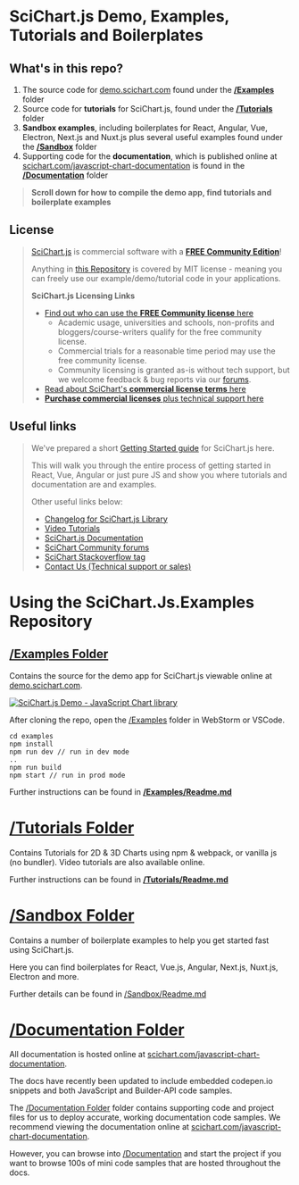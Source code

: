 # SciChart.js Demo, Examples, Tutorials and Boilerplates

## What's in this repo?

1. The source code for [demo.scichart.com](https://demo.scichart.com) found under the **[/Examples](Examples)** folder
2. Source code for **tutorials** for SciChart.js, found under the **[/Tutorials](Tutorials)** folder
3. **Sandbox examples**, including boilerplates for React, Angular, Vue, Electron, Next.js and Nuxt.js plus several useful examples found under the **[/Sandbox](Sandbox)** folder
4. Supporting code for the **documentation**, which is published online at [scichart.com/javascript-chart-documentation](https://scichart.com/javascript-chart-documentation) is found in the **[/Documentation](Documentation)** folder

> **Scroll down for how to compile the demo app, find tutorials and boilerplate examples**

## License

> [SciChart.js](https://scichart.com/javascript-chart-features) is commercial software with a **[FREE Community Edition](https://www.scichart.com/community-licensing/)**!
>
> Anything in [this Repository](https://github.com/abtsoftware/scichart.js.examples) is covered by MIT license - meaning you can freely use our example/demo/tutorial code in your applications.
>
> **SciChart.js Licensing Links**
>
> - [Find out who can use the **FREE Community license** here](https://www.scichart.com/community-licensing/)
>   - Academic usage, universities and schools, non-profits and bloggers/course-writers qualify for the free community license.
>   - Commercial trials for a reasonable time period may use the free community license.
>   - Community licensing is granted as-is without tech support, but we welcome feedback & bug reports via our [forums](https://www.scichart.com/questions).
> - [Read about SciChart's **commercial license terms** here](https://www.scichart.com/scichart-eula)
> - [**Purchase commercial licenses** plus technical support here](https://store.scichart.com)

## Useful links

> We've prepared a short [Getting Started guide](https://scichart.com/getting-started/scichart-javascript) for SciChart.js here.
>
> This will walk you through the entire process of getting started in React, Vue, Angular or just pure JS and show you where tutorials and documentation are and examples.
>
> Other useful links below:
>
> - [Changelog for SciChart.js Library](https://www.scichart.com/changelog/scichart-js/)
> - [Video Tutorials](https://www.scichart.com/documentation/js/current/webframe.html#Tutorial%2001%20-%20Setting%20up%20a%20Project%20with%20SciChart.js.html)
> - [SciChart.js Documentation](https://www.scichart.com/documentation/js/current/webframe.html)
> - [SciChart Community forums](https://scichart.com/questions)
> - [SciChart Stackoverflow tag](https://stackoverflow.com/tags/scichart)
> - [Contact Us (Technical support or sales)](https://scichart.com/contact-us)

# Using the SciChart.Js.Examples Repository

## [/Examples Folder](Examples)

Contains the source for the demo app for SciChart.js viewable online at [demo.scichart.com](https://demo.scichart.com).

[![SciChart.js Demo - JavaScript Chart library](https://www.scichart.com/wp-content/uploads/2022/12/scichart-js-demo-home-scaled.jpg)](https://demo.scichart.com)

After cloning the repo, open the [/Examples](Examples) folder in WebStorm or VSCode.

```shell
cd examples
npm install
npm run dev // run in dev mode
..
npm run build
npm start // run in prod mode
```

Further instructions can be found in **[/Examples/Readme.md](Examples)**

# [/Tutorials Folder](Tutorials)

Contains Tutorials for 2D & 3D Charts using npm & webpack, or vanilla js (no bundler). Video tutorials are also available online.

Further instructions can be found in **[/Tutorials/Readme.md](Tutorials)**

# [/Sandbox Folder](Sandbox)

Contains a number of boilerplate examples to help you get started fast using SciChart.js.

Here you can find boilerplates for React, Vue.js, Angular, Next.js, Nuxt.js, Electron and more.

Further details can be found in [/Sandbox/Readme.md](Sandbox)

# [/Documentation Folder](Documentation)

All documentation is hosted online at [scichart.com/javascript-chart-documentation](https://scichart.com/javascript-chart-documentation).

The docs have recently been updated to include embedded codepen.io snippets and both JavaScript and Builder-API code samples.

The [/Documentation Folder](Documentation) folder contains supporting code and project files for us to deploy accurate, working documentation code samples. We recommend viewing the documentation online at [scichart.com/javascript-chart-documentation](https://scichart.com/javascript-chart-documentation).

However, you can browse into [/Documentation](Documentation) and start the project if you want to browse 100s of mini code samples that are hosted throughout the docs.
